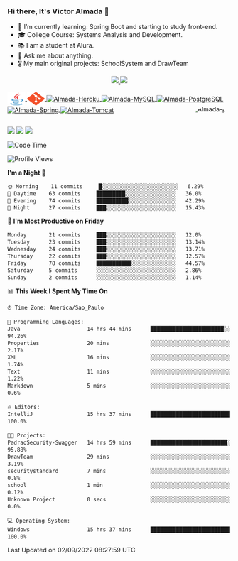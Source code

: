 ### Hi there, It's Victor Almada 👋


- 🌱 I’m currently learning: Spring Boot and starting to study front-end.
- 🎓 College Course: Systems Analysis and Development.
- 📚  I am a student at Alura.
- 💬 Ask me about anything.
- 🎖 My main original projects: SchoolSystem and DrawTeam


<div align="center">
  <a href="https://github.com/Almadavic">
  <img height="180em" src="https://github-readme-stats.vercel.app/api?username=Almadavic&show_icons=true&theme=dracula&include_all_commits=true&count_private=true"/>
  <img height="180em" src="https://github-readme-stats.vercel.app/api/top-langs/?username=Almadavic&layout=compact&langs_count=7&theme=dracula"/>
</div>
<div style="display: inline_block"><br>
  <img align="center" alt="Almada-Java" height="30" width="40" src="https://raw.githubusercontent.com/devicons/devicon/master/icons/java/java-original.svg">
  <img align="center" alt="Almada-Git" height="30" width="40" src="https://raw.githubusercontent.com/devicons/devicon/master/icons/git/git-original.svg">
  <img align="center" alt="Almada-Heroku" height="30" width="40" src="https://cdn.jsdelivr.net/gh/devicons/devicon/icons/heroku/heroku-plain-wordmark.svg" />             
  <img align="center" alt="Almada-MySQL" height="30" width="40" src="https://cdn.jsdelivr.net/gh/devicons/devicon/icons/mysql/mysql-original-wordmark.svg" />
  <img align="center" alt="Almada-PostgreSQL" height="30" width="40" src="https://cdn.jsdelivr.net/gh/devicons/devicon/icons/postgresql/postgresql-plain-wordmark.svg" />
  <img align="center" alt="Almada-Spring" height="30" width="40" src="https://cdn.jsdelivr.net/gh/devicons/devicon/icons/spring/spring-original-wordmark.svg" />
  <img align="center" alt="Almada-Tomcat" height="30" width="40" src="https://cdn.jsdelivr.net/gh/devicons/devicon/icons/tomcat/tomcat-original-wordmark.svg" />
  <img align="right" alt="Almada-pic" height="150" style="border-radius:50px;" src="https://user-images.githubusercontent.com/85299065/185514627-94fcf387-edc6-4c24-88f1-b4873ccd49e9.png">
</div>
  
  ##
 
<div> 
  <a href="https://www.youtube.com/channel/UCUrcUNA90M_ZqLEcQxd3UNA" target="_blank"><img src="https://img.shields.io/badge/YouTube-FF0000?style=for-the-badge&logo=youtube&logoColor=white" target="_blank"></a>
 <a href = "mailto:almadavic@live.com"><img src="https://img.shields.io/badge/-Gmail-%23333?style=for-the-badge&logo=gmail&logoColor=white" target="_blank"></a>
  <a href="https://www.linkedin.com/in/victoralmada/" target="_blank"><img src="https://img.shields.io/badge/-LinkedIn-%230077B5?style=for-the-badge&logo=linkedin&logoColor=white" target="_blank"></a> 
</div>

<!--START_SECTION:waka-->
![Code Time](http://img.shields.io/badge/Code%20Time-39%20hrs%2012%20mins-blue)

![Profile Views](http://img.shields.io/badge/Profile%20Views-25-blue)

**I'm a Night 🦉** 

```text
🌞 Morning    11 commits     █░░░░░░░░░░░░░░░░░░░░░░░░   6.29% 
🌆 Daytime    63 commits     █████████░░░░░░░░░░░░░░░░   36.0% 
🌃 Evening    74 commits     ██████████░░░░░░░░░░░░░░░   42.29% 
🌙 Night      27 commits     ███░░░░░░░░░░░░░░░░░░░░░░   15.43%

```
📅 **I'm Most Productive on Friday** 

```text
Monday       21 commits     ███░░░░░░░░░░░░░░░░░░░░░░   12.0% 
Tuesday      23 commits     ███░░░░░░░░░░░░░░░░░░░░░░   13.14% 
Wednesday    24 commits     ███░░░░░░░░░░░░░░░░░░░░░░   13.71% 
Thursday     22 commits     ███░░░░░░░░░░░░░░░░░░░░░░   12.57% 
Friday       78 commits     ███████████░░░░░░░░░░░░░░   44.57% 
Saturday     5 commits      ░░░░░░░░░░░░░░░░░░░░░░░░░   2.86% 
Sunday       2 commits      ░░░░░░░░░░░░░░░░░░░░░░░░░   1.14%

```


📊 **This Week I Spent My Time On** 

```text
⌚︎ Time Zone: America/Sao_Paulo

💬 Programming Languages: 
Java                     14 hrs 44 mins      ███████████████████████░░   94.26% 
Properties               20 mins             ░░░░░░░░░░░░░░░░░░░░░░░░░   2.17% 
XML                      16 mins             ░░░░░░░░░░░░░░░░░░░░░░░░░   1.74% 
Text                     11 mins             ░░░░░░░░░░░░░░░░░░░░░░░░░   1.22% 
Markdown                 5 mins              ░░░░░░░░░░░░░░░░░░░░░░░░░   0.6%

🔥 Editors: 
IntelliJ                 15 hrs 37 mins      █████████████████████████   100.0%

🐱‍💻 Projects: 
PadraoSecurity-Swagger   14 hrs 59 mins      ████████████████████████░   95.88% 
DrawTeam                 29 mins             ░░░░░░░░░░░░░░░░░░░░░░░░░   3.19% 
securitystandard         7 mins              ░░░░░░░░░░░░░░░░░░░░░░░░░   0.8% 
school                   1 min               ░░░░░░░░░░░░░░░░░░░░░░░░░   0.12% 
Unknown Project          0 secs              ░░░░░░░░░░░░░░░░░░░░░░░░░   0.0%

💻 Operating System: 
Windows                  15 hrs 37 mins      █████████████████████████   100.0%

```


 Last Updated on 02/09/2022 08:27:59 UTC
<!--END_SECTION:waka-->
